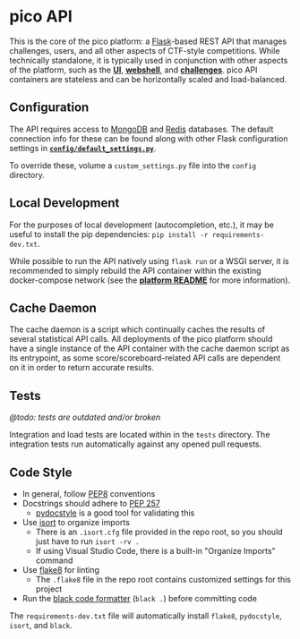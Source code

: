 # pico API

This is the core of the pico platform: a [Flask](http://flask.palletsprojects.com)-based REST API that manages challenges, users,
and all other aspects of CTF-style competitions. While technically standalone, it is typically
used in conjunction with other aspects of the platform, such as the **[UI](../ui)**,
**[webshell](../webshell)**, and **[challenges](../challenges)**. pico API containers are stateless
and can be horizontally scaled and load-balanced.

## Configuration

The API requires access to [MongoDB](https://www.mongodb.com/) and [Redis](https://redis.io/) databases.
The default connection info for these can be found along with other Flask configuration settings
in **[`config/default_settings.py`](./config/default_settings.py)**.

To override these, volume a `custom_settings.py` file into the `config` directory.

## Local Development

For the purposes of local development (autocompletion, etc.), it may be useful to install
the pip dependencies: `pip install -r requirements-dev.txt`.

While possible to run the API natively using `flask run` or a WSGI server, it is recommended
to simply rebuild the API container within the existing docker-compose network
(see the **[platform README](../README.md)** for more information).

## Cache Daemon

The cache daemon is a script which continually caches the results of several statistical API calls.
All deployments of the pico platform should have a single instance of the API container with
the cache daemon script as its entrypoint, as some score/scoreboard-related API calls are
dependent on it in order to return accurate results.

## Tests

*@todo: tests are outdated and/or broken*

Integration and load tests are located within in the `tests` directory.
The integration tests run automatically against any opened pull requests.

## Code Style

- In general, follow [PEP8](https://www.python.org/dev/peps/pep-0008/) conventions
- Docstrings should adhere to [PEP 257](https://www.python.org/dev/peps/pep-0257)
  - [pydocstyle](https://pypi.org/project/pydocstyle/) is a good tool for validating this
- Use [isort](https://github.com/timothycrosley/isort#readme) to organize imports
  - There is an `.isort.cfg` file provided in the repo root, so you should just have to run `isort -rv .`
  - If using Visual Studio Code, there is a built-in "Organize Imports" command
- Use [flake8](https://pypi.python.org/pypi/flake8) for linting
  - The `.flake8` file in the repo root contains customized settings for this project
- Run the [black code formatter](https://github.com/psf/black) (`black .`) before committing code

The `requirements-dev.txt` file will automatically install `flake8`, `pydocstyle`, `isort`, and `black`.
